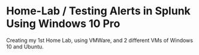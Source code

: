 # Home-Lab / Testing Alerts in Splunk Using Windows 10 Pro
Creating my 1st Home Lab, using VMWare, and 2 different VMs of Windows 10 and Ubuntu.



